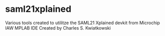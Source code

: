 # saml21xplained
Various tools created to utilitze the SAML21 Xplained devkit from Microchip IAW MPLAB IDE
Created by Charles S. Kwiatkowski
